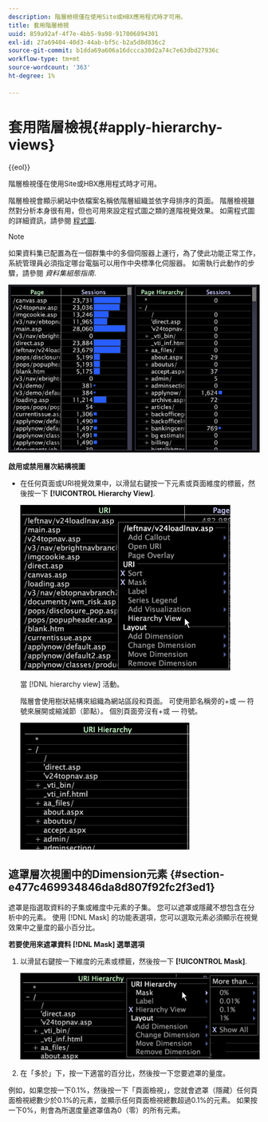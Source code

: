 ```yaml
---
description: 階層檢視僅在使用Site或HBX應用程式時才可用。
title: 套用階層檢視
uuid: 859a92af-4f7e-4bb5-9a98-917006894301
exl-id: 27a69404-40d3-44ab-bf5c-b2a5d8d836c2
source-git-commit: b1dda69a606a16dccca30d2a74c7e63dbd27936c
workflow-type: tm+mt
source-wordcount: '363'
ht-degree: 1%

---
```


# 套用階層檢視{#apply-hierarchy-views}

{{eol}}

階層檢視僅在使用Site或HBX應用程式時才可用。

階層檢視會顯示網站中依檔案名稱依階層組織並依字母排序的頁面。 階層檢視雖然對分析本身很有用，但也可用來設定程式圖之類的進階視覺效果。 如需程式圖的詳細資訊，請參閱 [程式圖](../../../../home/c-get-started/c-analysis-vis/c-proc-maps/c-proc-maps.md#concept-880aee224404429785b733a4e80d275e).

>[!NOTE]
>
>如果資料集已配置為在一個群集中的多個伺服器上運行，為了使此功能正常工作，系統管理員必須指定哪台電腦可以用作中央標準化伺服器。 如需執行此動作的步驟，請參閱 *資料集組態指南*.

![](assets/vis_Table_CompareHierarchy.png)

**啟用或禁用層次結構視圖**

* 在任何頁面或URI視覺效果中，以滑鼠右鍵按一下元素或頁面維度的標籤，然後按一下 **[!UICONTROL Hierarchy View]**.

   ![](assets/mnu_Table_HierarchyView.png)

   當 [!DNL hierarchy view] 活動。

   階層會使用樹狀結構來組織為網站區段和頁面。 可使用節名稱旁的+或 — 符號來展開或縮減節（節點）。 個別頁面旁沒有+或 — 符號。

   ![](assets/vis_Table_HierarchyView_Expanded.png)

## 遮罩層次視圖中的Dimension元素 {#section-e477c469934846da8d807f92fc2f3ed1}

遮罩是指選取資料的子集或維度中元素的子集。 您可以遮罩或隱藏不想包含在分析中的元素。 使用 [!DNL Mask] 的功能表選項，您可以選取元素必須顯示在視覺效果中之量度的最小百分比。

**若要使用來遮罩資料 [!DNL Mask] 選單選項**

1. 以滑鼠右鍵按一下維度的元素或標籤，然後按一下 **[!UICONTROL Mask]**.

   ![](assets/mnu_Table_HierarchyView_Masking.png)

1. 在「多於」下，按一下適當的百分比，然後按一下您要遮罩的量度。

例如，如果您按一下0.1%，然後按一下「頁面檢視」，您就會遮罩（隱藏）任何頁面檢視總數少於0.1%的元素，並顯示任何頁面檢視總數超過0.1%的元素。 如果按一下0%，則會為所選度量遮罩值為0（零）的所有元素。
